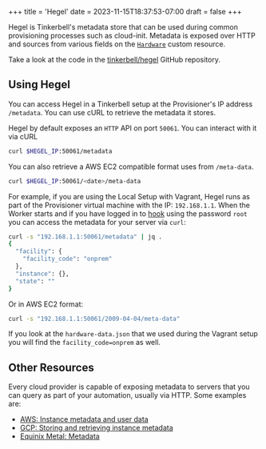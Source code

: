 +++
title = 'Hegel'
date = 2023-11-15T18:37:53-07:00
draft = false
+++

Hegel is Tinkerbell's metadata store that can be used during common provisioning processes such as cloud-init.
Metadata is exposed over HTTP and sources from various fields on the [`Hardware`] custom resource. 

Take a look at the code in the [tinkerbell/hegel] GitHub repository.

## Using Hegel

You can access Hegel in a Tinkerbell setup at the Provisioner's IP address `/metadata`.
You can use cURL to retrieve the metadata it stores.

Hegel by default exposes an `HTTP` API on port `50061`.
You can interact with it via cURL

```sh
curl $HEGEL_IP:50061/metadata
```

You can also retrieve a AWS EC2 compatible format uses from `/meta-data`.

```sh
curl $HEGEL_IP:50061/<date>/meta-data
```

For example, if you are using the Local Setup with Vagrant, Hegel runs as part of the Provisioner virtual machine with the IP: `192.168.1.1`.
When the Worker starts and if you have logged in to [hook] using the password `root` you can access the metadata for your server via `curl`:

```sh
curl -s "192.168.1.1:50061/metadata" | jq .
{
  "facility": {
    "facility_code": "onprem"
  },
  "instance": {},
  "state": ""
}
```

Or in AWS EC2 format:

```sh
curl -s "192.168.1.1:50061/2009-04-04/meta-data"
```

If you look at the `hardware-data.json` that we used during the Vagrant setup you will find the `facility_code=onprem` as well.

## Other Resources

Every cloud provider is capable of exposing metadata to servers that you can query as part of your automation, usually via HTTP.
Some examples are:

- [AWS: Instance metadata and user data]
- [GCP: Storing and retrieving instance metadata]
- [Equinix Metal: Metadata]

[aws: instance metadata and user data]: https://docs.aws.amazon.com/AWSEC2/latest/UserGuide/ec2-instance-metadata.html
[equinix metal: metadata]: https://metal.equinix.com/developers/docs/servers/metadata/
[gcp: storing and retrieving instance metadata]: https://cloud.google.com/compute/docs/metadata/overview
[hook]: /hook
[tinkerbell/hegel]: https://github.com/tinkerbell/hegel
[`hardware`]: https://github.com/tinkerbell/tink/blob/main/config/crd/bases/tinkerbell.org_hardware.yaml
